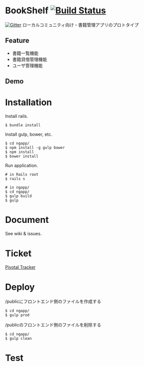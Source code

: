 BookShelf [![Build Status](https://travis-ci.org/to-sho-kan/bookshelf_proto.svg)](https://travis-ci.org/to-sho-kan/bookshelf_proto.svg?branch=master)
=========

[![Gitter](https://badges.gitter.im/Join%20Chat.svg)](https://gitter.im/to-sho-kan/bookshelf_proto?utm_source=badge&utm_medium=badge&utm_campaign=pr-badge&utm_content=badge)
ローカルコミュニティ向け・書籍管理アプリのプロトタイプ

Feature
-------
* 書籍一覧機能
* 書籍貸借管理機能
* ユーザ管理機能

Demo
----

Installation
============
Install rails.

```
$ bundle install
```


Install gulp, bower, etc.

```
$ cd ngapp/
$ npm install -g gulp bower
$ npm install
$ bower install
```

Run application.

```
# in Rails root
$ rails s

# in ngapp/
$ cd ngapp/
$ gulp build
$ gulp
```


Document
========
See wiki & issues.

Ticket
======
[Pivotal Tracker](https://www.pivotaltracker.com/n/projects/1226888)

Deploy
======
/publicにフロントエンド側のファイルを作成する
```
$ cd ngapp/
$ gulp prod
```

/publicのフロントエンド側のファイルを削除する
```
$ cd ngapp/
$ gulp clean
```

Test
====

